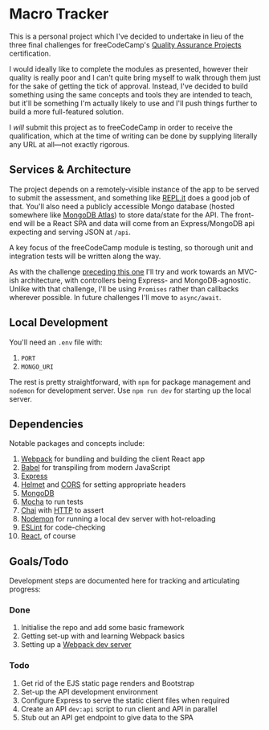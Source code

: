 # Macro Tracker

This is a personal project which I've decided to undertake in lieu of the three final challenges for freeCodeCamp's [Quality Assurance Projects](https://www.freecodecamp.org/learn/quality-assurance/quality-assurance-projects/issue-tracker) certification. 

I would ideally like to complete the modules as presented, however their quality is really poor and I can't quite bring myself to walk through them just for the sake of getting the tick of approval. Instead, I've decided to build something using the same concepts and tools they are intended to teach, but it'll be something I'm actually likely to use and I'll push things further to build a more full-featured solution. 

I _will_ submit this project as to freeCodeCamp in order to receive the qualification, which at the time of writing can be done by supplying literally any URL at all—not exactly rigorous.

## Services & Architecture

The project depends on a remotely-visible instance of the app to be served to submit the assessment, and something like [REPL.it](https://repl.it/) does a good job of that. You'll also need a publicly accessible Mongo database (hosted somewhere like [MongoDB Atlas](https://www.mongodb.com/cloud/atlas)) to store data/state for the API. The front-end will be a React SPA and data will come from an Express/MongoDB api expecting and serving JSON at `/api`.

A key focus of the freeCodeCamp module is testing, so thorough unit and integration tests will be written along the way.

As with the challenge [preceding this one](https://github.com/dvbsknd/FCC-issue-tracker) I'll try and work towards an MVC-ish architecture, with controllers being Express- and MongoDB-agnostic. Unlike with that challenge, I'll be using `Promises` rather than callbacks wherever possible. In future challenges I'll move to `async/await`.

## Local Development

You'll need an `.env` file with:

1. `PORT`
1. `MONGO_URI`

The rest is pretty straightforward, with `npm` for package management and `nodemon` for development server. Use `npm run dev` for starting up the local server.

## Dependencies

Notable packages and concepts include:

1. [Webpack](https://webpack.js.org/) for bundling and building the client React app
1. [Babel](https://babeljs.io/) for transpiling from modern JavaScript
1. [Express](https://www.npmjs.com/package/express)
1. [Helmet](https://www.npmjs.com/package/helmet) and [CORS](https://www.npmjs.com/package/cors) for setting appropriate headers
1. [MongoDB](https://www.npmjs.com/package/mongodb)
1. [Mocha](https://www.npmjs.com/package/mocha) to run tests
1. [Chai](https://www.npmjs.com/package/chai) with [HTTP](https://www.npmjs.com/package/chai-http) to assert
1. [Nodemon](https://www.npmjs.com/package/nodemon) for running a local dev server with hot-reloading
1. [ESLint](https://www.npmjs.com/package/eslint) for code-checking
1. [React](https://reactjs.org/), of course

## Goals/Todo

Development steps are documented here for tracking and articulating progress:

### Done

1. Initialise the repo and add some basic framework
1. Getting set-up with and learning Webpack basics
1. Setting up a [Webpack dev server](https://github.com/webpack/webpack-dev-server)

### Todo

1. Get rid of the EJS static page renders and Bootstrap
1. Set-up the API development environment
1. Configure Express to serve the static client files when required
1. Create an API `dev:api` script to run client and API in parallel
1. Stub out an API get endpoint to give data to the SPA
